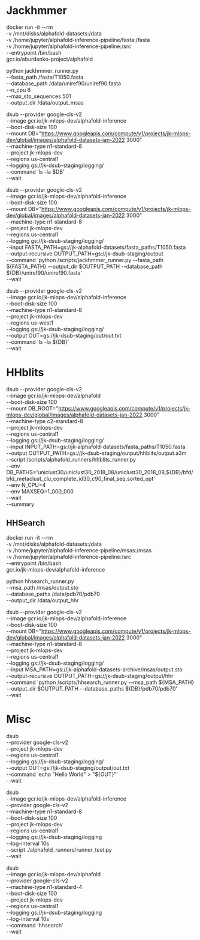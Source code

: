 # Jackhmmer

docker run -it --rm \
-v /mnt/disks/alphafold-datasets:/data \
-v /home/jupyter/alphafold-inference-pipeline/fasta:/fasta \
-v /home/jupyter/alphafold-inference-pipeline:/src \
--entrypoint /bin/bash \
gcr.io/aburdenko-project/alphafold


python jackhmmer_runner.py \
--fasta_path /fasta/T1050.fasta \
--database_path /data/uniref90/uniref90.fasta \
--n_cpu 8 \
--max_sto_sequences 501 \
--output_dir /data/output_msas






dsub --provider google-cls-v2 \
--image gcr.io/jk-mlops-dev/alphafold-inference \
--boot-disk-size 100 \
--mount DB="https://www.googleapis.com/compute/v1/projects/jk-mlops-dev/global/images/alphafold-datasets-jan-2022 3000" \
--machine-type n1-standard-8 \
--project jk-mlops-dev \
--regions us-central1 \
--logging gs://jk-dsub-staging/logging/ \
--command 'ls -la $DB' \
--wait


dsub --provider google-cls-v2 \
--image gcr.io/jk-mlops-dev/alphafold-inference \
--boot-disk-size 100 \
--mount DB="https://www.googleapis.com/compute/v1/projects/jk-mlops-dev/global/images/alphafold-datasets-jan-2022 3000" \
--machine-type n1-standard-8 \
--project jk-mlops-dev \
--regions us-central1 \
--logging gs://jk-dsub-staging/logging/ \
--input FASTA_PATH=gs://jk-alphafold-datasets/fasta_paths/T1050.fasta \
--output-recursive OUTPUT_PATH=gs://jk-dsub-staging/output \
--command 'python /scripts/jackhmmer_runner.py  --fasta_path ${FASTA_PATH} --output_dir $OUTPUT_PATH --database_path ${DB}/uniref90/uniref90.fasta' \
--wait


dsub --provider google-cls-v2 \
--image gcr.io/jk-mlops-dev/alphafold-inference \
--boot-disk-size 100 \
--machine-type n1-standard-8 \
--project jk-mlops-dev \
--regions us-west1 \
--logging gs://jk-dsub-staging/logging/ \
--output OUT=gs://jk-dsub-staging/out/out.txt \
--command 'ls -la ${DB}' \
--wait

# HHblits




dsub --provider google-cls-v2 \
--image gcr.io/jk-mlops-dev/alphafold \
--boot-disk-size 100 \
--mount DB_ROOT="https://www.googleapis.com/compute/v1/projects/jk-mlops-dev/global/images/alphafold-datasets-jan-2022 3000" \
--machine-type c2-standard-8 \
--project jk-mlops-dev \
--regions us-central1 \
--logging gs://jk-dsub-staging/logging/ \
--input INPUT_PATH=gs://jk-alphafold-datasets/fasta_paths/T1050.fasta \
--output OUTPUT_PATH=gs://jk-dsub-staging/output/hhblits/output.a3m \
--script /scripts/alphafold_runners/hhblits_runner.py \
--env DB_PATHS='uniclust30/uniclust30_2018_08/uniclust30_2018_08,${DB}/bfd/bfd_metaclust_clu_complete_id30_c90_final_seq.sorted_opt' \
--env N_CPU=4 \
--env MAXSEQ=1_000_000 \
--wait \
--summary



## HHSearch


docker run -it --rm \
-v /mnt/disks/alphafold-datasets:/data \
-v /home/jupyter/alphafold-inference-pipeline/msas:/msas \
-v /home/jupyter/alphafold-inference-pipeline:/src \
--entrypoint /bin/bash \
gcr.io/jk-mlops-dev/alphafold-inference


python hhsearch_runner.py \
--msa_path /msas/output.sto \
--database_paths /data/pdb70/pdb70 \
--output_dir /data/output_hhr

dsub --provider google-cls-v2 \
--image gcr.io/jk-mlops-dev/alphafold-inference \
--boot-disk-size 100 \
--mount DB="https://www.googleapis.com/compute/v1/projects/jk-mlops-dev/global/images/alphafold-datasets-jan-2022 3000" \
--machine-type n1-standard-8 \
--project jk-mlops-dev \
--regions us-central1 \
--logging gs://jk-dsub-staging/logging/ \
--input MSA_PATH=gs://jk-alphafold-datasets-archive/msas/output.sto \
--output-recursive OUTPUT_PATH=gs://jk-dsub-staging/output/hhr \
--command 'python /scripts/hhsearch_runner.py  --msa_path ${MSA_PATH}  --output_dir $OUTPUT_PATH --database_paths ${DB}/pdb70/pdb70' \
--wait



# Misc

dsub \
    --provider google-cls-v2 \
    --project jk-mlops-dev \
    --regions us-central1 \
    --logging gs://jk-dsub-staging/logging/ \
    --output OUT=gs://jk-dsub-staging/output/out.txt \
    --command 'echo "Hello World" > "${OUT}"' \
    --wait


dsub \
--image gcr.io/jk-mlops-dev/alphafold-inference \
--provider google-cls-v2 \
--machine-type n1-standard-8 \
--boot-disk-size 100 \
--project jk-mlops-dev \
--regions us-central1 \
--logging gs://jk-dsub-staging/logging \
--log-interval 10s \
--script ./alphafold_runners/runner_test.py \
--wait


dsub \
--image gcr.io/jk-mlops-dev/alphafold \
--provider google-cls-v2 \
--machine-type n1-standard-4 \
--boot-disk-size 100 \
--project jk-mlops-dev \
--regions us-central1 \
--logging gs://jk-dsub-staging/logging \
--log-interval 10s \
--command 'hhsearch' \
--wait

